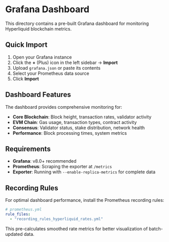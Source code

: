 # Grafana Dashboard

This directory contains a pre-built Grafana dashboard for monitoring Hyperliquid blockchain metrics.

## Quick Import

1. Open your Grafana instance
2. Click the **+** (Plus) icon in the left sidebar → **Import**
3. Upload `grafana.json` or paste its contents
4. Select your Prometheus data source
5. Click **Import**

## Dashboard Features

The dashboard provides comprehensive monitoring for:

- **Core Blockchain**: Block height, transaction rates, validator activity
- **EVM Chain**: Gas usage, transaction types, contract activity  
- **Consensus**: Validator status, stake distribution, network health
- **Performance**: Block processing times, system metrics

## Requirements

- **Grafana**: v8.0+ recommended
- **Prometheus**: Scraping the exporter at `/metrics`
- **Exporter**: Running with `--enable-replica-metrics` for complete data

## Recording Rules

For optimal dashboard performance, install the Prometheus recording rules:

```yaml
# prometheus.yml
rule_files:
  - "recording_rules_hyperliquid_rates.yml"
```

This pre-calculates smoothed rate metrics for better visualization of batch-updated data.